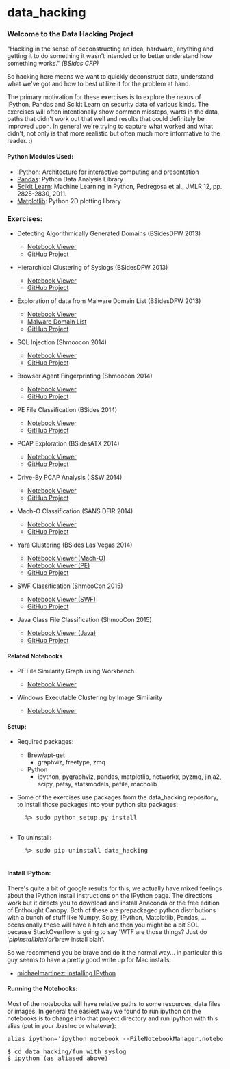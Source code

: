 data_hacking
============

### Welcome to the Data Hacking Project
"Hacking in the sense of deconstructing an idea, hardware, anything and getting it to do something it wasn’t intended or to better understand how something works." _(BSides CFP)_ 

So hacking here means we want to quickly deconstruct data, understand what we've got and how to best utilize it for the problem at hand. 

The primary motivation for these exercises is to explore the nexus of IPython, Pandas and Scikit Learn on security data of various kinds. The exercises will often intentionally show common missteps, warts in the data, paths that didn't work out that well and results that could definitely be improved upon. In general we're trying to capture what worked and what didn't, not only is that more realistic but often much more informative to the reader. :)

#### Python Modules Used:
- [IPython](http://ipython.org): Architecture for interactive computing and presentation
- [Pandas](http://pandas.pydata.org): Python Data Analysis Library
- [Scikit Learn](http://scikit-learn.org): Machine Learning in Python, Pedregosa et al., JMLR 12, pp. 2825-2830, 2011.
- [Matplotlib](http://matplotlib.org): Python 2D plotting library 

### Exercises:
- Detecting Algorithmically Generated Domains (BSidesDFW 2013)
    - [Notebook Viewer](http://nbviewer.ipython.org/url/raw.github.com/SuperCowPowers/data_hacking/master/dga_detection/DGA_Domain_Detection.ipynb)
    - [GitHub Project](https://github.com/SuperCowPowers/data_hacking/tree/master/dga_detection)

- Hierarchical Clustering of Syslogs (BSidesDFW 2013)
    - [Notebook Viewer](http://nbviewer.ipython.org/url/raw.github.com/SuperCowPowers/data_hacking/master/fun_with_syslog/Fun_Syslog.ipynb)
    - [GitHub Project](https://github.com/SuperCowPowers/data_hacking/tree/master/fun_with_syslog)
    
- Exploration of data from Malware Domain List (BSidesDFW 2013)
    - [Notebook Viewer](http://nbviewer.ipython.org/url/raw.github.com/SuperCowPowers/data_hacking/master/mdl_exploration/MDL_Data_Exploration.ipynb)
    - [Malware Domain List](http://www.malwaredomainlist.com)
    - [GitHub Project](https://github.com/SuperCowPowers/data_hacking/tree/master/mdl_exploration)
    
- SQL Injection (Shmoocon 2014)
    - [Notebook Viewer](http://nbviewer.ipython.org/url/raw.github.com/SuperCowPowers/data_hacking/master/sql_injection/sql_injection.ipynb)
    - [GitHub Project](https://github.com/SuperCowPowers/data_hacking/tree/master/sql_injection)
    
- Browser Agent Fingerprinting (Shmoocon 2014)
    - [Notebook Viewer](http://nbviewer.ipython.org/url/raw.github.com/SuperCowPowers/data_hacking/master/browser_fingerprinting/browser_fingerprinting.ipynb)
    - [GitHub Project](https://github.com/SuperCowPowers/data_hacking/tree/master/browser_fingerprinting)
    
- PE File Classification (BSides 2014)
    - [Notebook Viewer](http://nbviewer.ipython.org/url/raw.github.com/SuperCowPowers/data_hacking/master/pefile_classification/pefile_classification.ipynb)
    - [GitHub Project](https://github.com/SuperCowPowers/data_hacking/tree/master/pefile_classification)

- PCAP Exploration (BSidesATX 2014)
    - [Notebook Viewer](http://nbviewer.ipython.org/url/raw.github.com/SuperCowPowers/data_hacking/master/contagio_traffic_analysis/contagio_traffic_analysis.ipynb)
    - [GitHub Project](https://github.com/SuperCowPowers/data_hacking/tree/master/contagio_traffic_analysis)

- Drive-By PCAP Analysis (ISSW 2014)
    - [Notebook Viewer](http://nbviewer.ipython.org/github/SuperCowPowers/data_hacking/blob/master/driveby_pcap_analysis/driveby_pcap_analysis.ipynb)
    - [GitHub Project](https://github.com/SuperCowPowers/data_hacking/tree/master/driveby_pcap_analysis)

- Mach-O Classification (SANS DFIR 2014)
    - [Notebook Viewer](http://nbviewer.ipython.org/github/SuperCowPowers/data_hacking/blob/master/macho_classification/macho_classification.ipynb)
    - [GitHub Project](https://github.com/SuperCowPowers/data_hacking/tree/master/macho_classification)

- Yara Clustering (BSides Las Vegas 2014)
    - [Notebook Viewer (Mach-O)](http://nbviewer.ipython.org/github/SuperCowPowers/data_hacking/blob/master/yara_clustering/Mach-O%20Clustering.ipynb)
    - [Notebook Viewer (PE)](http://nbviewer.ipython.org/github/SuperCowPowers/data_hacking/blob/master/yara_clustering/PEFile%20Clustering.ipynb)
    - [GitHub Project](https://github.com/SuperCowPowers/data_hacking/tree/master/yara_clustering)

- SWF Classification (ShmooCon 2015)
    - [Notebook Viewer (SWF)](http://nbviewer.ipython.org/github/SuperCowPowers/data_hacking/blob/master/swf_classification/swf_classification.ipynb)
    - [GitHub Project](https://github.com/SuperCowPowers/data_hacking/tree/master/swf_classification)

- Java Class File Classification (ShmooCon 2015)
    - [Notebook Viewer (Java)](http://nbviewer.ipython.org/github/SuperCowPowers/data_hacking/blob/master/java_classification/java_classification.ipynb)
    - [GitHub Project](https://github.com/SuperCowPowers/data_hacking/tree/master/java_classification)

#### Related Notebooks
- PE File Similarity Graph using Workbench
    - [Notebook Viewer](https://nbviewer.jupyter.org/github/SuperCowPowers/workbench/blob/master/workbench/notebooks/PCAP_DriveBy.ipynb)

- Windows Executable Clustering by Image Similarity
    - [Notebook Viewer](http://nbviewer.ipython.org/urls/raw.githubusercontent.com/sooshie/data_exploration/master/zeus_cluster/Image%20Based%20Clustering.ipynb)



#### Setup:

  * Required packages:
    * Brew/apt-get
      * graphviz, freetype, zmq
    * Python
      * ipython, pygraphviz, pandas, matplotlib, networkx, pyzmq, jinja2, scipy, patsy, statsmodels, pefile, macholib

  * Some of the exercises use packages from the data_hacking repository, to install those packages into your python site packages: 
  <pre>
     %> sudo python setup.py install
  </pre>
  * To uninstall:
  <pre>
     %> sudo pip uninstall data_hacking
  </pre>
  
#### Install IPython:
There's quite a bit of google results for this, we actually have mixed feelings about the IPython install instructions on the IPython page. The directions work but it directs you to download and install Anaconda or the free edition of Enthought Canopy. Both of these are prepackaged python distributions with a bunch of stuff like Numpy, Scipy, IPython, Matplotlib, Pandas, ... occasionally these will have a hitch and then you might be a bit SOL because StackOverflow is going to say 'WTF are those things? Just do '$pip install blah' or '$brew install blah'. 

So we recommend you be brave and do it the normal way... in particular this guy seems to have a pretty good write up for Mac installs:
  
  - [michaelmartinez: installing IPython](http://michaelmartinez.in/installing-ipython-notebook-on-mountain-lion.html)

#### Running the Notebooks:
Most of the notebooks will have relative paths to some resources, data files or images. In general the easiest way we found to run ipython on the notebooks is to change into that project directory and run ipython with this alias (put in your .bashrc or whatever):
<pre>alias ipython='ipython notebook --FileNotebookManager.notebook_dir=`pwd`'</pre>
<pre>
$ cd data_hacking/fun_with_syslog
$ ipython (as aliased above)
</pre>

